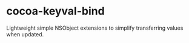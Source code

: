 # cocoa-keyval-bind
Lightweight simple NSObject extensions to simplify transferring values when updated.
